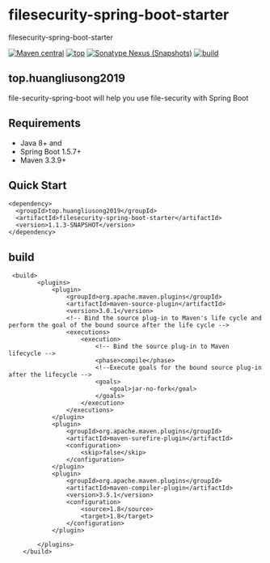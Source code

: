 # filesecurity-spring-boot-starter
filesecurity-spring-boot-starter


[![Maven central](https://img.shields.io/badge/Maven%20central-v1.1-red.svg)](https://search.maven.org/)
[![top](https://img.shields.io/badge/build-top.huangliusong2019-green.svg)]()
[![Sonatype Nexus (Snapshots)](https://img.shields.io/badge/Sonatype%20Nexus-v1.1-blue.svg)](https://oss.sonatype.org/content/repositories/snapshots/top/huangliusong2019/)
[![build](https://img.shields.io/badge/build-passing-brightgreen.svg)](https://github.com/huangliusong1994/filesecurityspringboot)



## top.huangliusong2019
file-security-spring-boot  will help you use file-security with Spring Boot


## Requirements

* Java 8+ and 
* Spring Boot 1.5.7+
* Maven 3.3.9+

## Quick Start

~~~
<dependency>
  <groupId>top.huangliusong2019</groupId>
  <artifactId>filesecurity-spring-boot-starter</artifactId>
  <version>1.1.3-SNAPSHOT</version>
</dependency>
~~~

## build
~~~
 <build>
        <plugins>
            <plugin>
                <groupId>org.apache.maven.plugins</groupId>
                <artifactId>maven-source-plugin</artifactId>
                <version>3.0.1</version>
                <!-- Bind the source plug-in to Maven's life cycle and perform the goal of the bound source after the life cycle -->
                <executions>
                    <execution>
                        <!-- Bind the source plug-in to Maven lifecycle -->
                        <phase>compile</phase>
                        <!--Execute goals for the bound source plug-in after the lifecycle -->
                        <goals>
                            <goal>jar-no-fork</goal>
                        </goals>
                    </execution>
                </executions>
            </plugin>
            <plugin>
                <groupId>org.apache.maven.plugins</groupId>
                <artifactId>maven-surefire-plugin</artifactId>
                <configuration>
                    <skip>false</skip>
                </configuration>
            </plugin>
            <plugin>
                <groupId>org.apache.maven.plugins</groupId>
                <artifactId>maven-compiler-plugin</artifactId>
                <version>3.5.1</version>
                <configuration>
                    <source>1.8</source>
                    <target>1.8</target>
                </configuration>
            </plugin>

        </plugins>
    </build>
~~~


